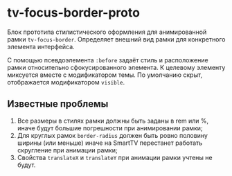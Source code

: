 # tv-focus-border-proto

Блок прототипа стилистического оформления для анимированной рамки `tv-focus-border`. Определяет внешний вид рамки
для конкретного элемента интерфейса.

С помощью псевдоэлемента `:before` задаёт стиль и расположение рамки относительно сфокусированного элемента. К целевому
элементу миксуется вместе с модификатором темы. По умолчанию скрыт, отображается модификатором `visible`.

## Известные проблемы
1. Все размеры в стилях рамки должны быть заданы в rem или %, иначе будут большие погрешности при анимировании рамки;
1. Для круглых рамок `border-radius` должен быть ровно половину ширины (или меньше) иначе на SmartTV перестанет работать
скругление при анимации рамки;
1. Свойства `translateX` и `translateY` при анимации рамки учтены не будут.
